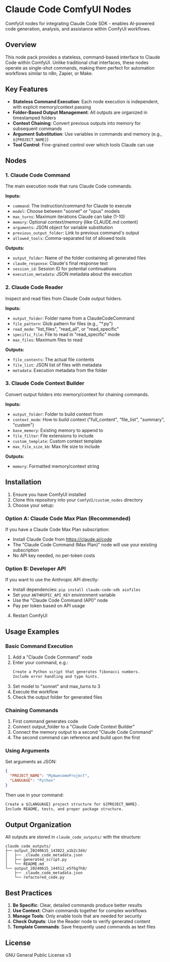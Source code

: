 # Claude Code ComfyUI Nodes

ComfyUI nodes for integrating Claude Code SDK - enables AI-powered code generation, analysis, and assistance within ComfyUI workflows.

## Overview

This node pack provides a stateless, command-based interface to Claude Code within ComfyUI. Unlike traditional chat interfaces, these nodes operate as single-shot commands, making them perfect for automation workflows similar to n8n, Zapier, or Make.

## Key Features

- **Stateless Command Execution**: Each node execution is independent, with explicit memory/context passing
- **Folder-Based Output Management**: All outputs are organized in timestamped folders
- **Context Chaining**: Convert previous outputs into memory for subsequent commands
- **Argument Substitution**: Use variables in commands and memory (e.g., `${PROJECT_NAME}`)
- **Tool Control**: Fine-grained control over which tools Claude can use

## Nodes

### 1. Claude Code Command

The main execution node that runs Claude Code commands.

**Inputs:**
- `command`: The instruction/command for Claude to execute
- `model`: Choose between "sonnet" or "opus" models
- `max_turns`: Maximum iterations Claude can take (1-10)
- `memory`: Optional context/memory (like CLAUDE.md content)
- `arguments`: JSON object for variable substitution
- `previous_output_folder`: Link to previous command's output
- `allowed_tools`: Comma-separated list of allowed tools

**Outputs:**
- `output_folder`: Name of the folder containing all generated files
- `claude_response`: Claude's final response text
- `session_id`: Session ID for potential continuations
- `execution_metadata`: JSON metadata about the execution

### 2. Claude Code Reader

Inspect and read files from Claude Code output folders.

**Inputs:**
- `output_folder`: Folder name from a ClaudeCodeCommand
- `file_pattern`: Glob pattern for files (e.g., "*.py")
- `read_mode`: "list_files", "read_all", or "read_specific"
- `specific_file`: File to read in "read_specific" mode
- `max_files`: Maximum files to read

**Outputs:**
- `file_contents`: The actual file contents
- `file_list`: JSON list of files with metadata
- `metadata`: Execution metadata from the folder

### 3. Claude Code Context Builder

Convert output folders into memory/context for chaining commands.

**Inputs:**
- `output_folder`: Folder to build context from
- `context_mode`: How to build context ("full_content", "file_list", "summary", "custom")
- `base_memory`: Existing memory to append to
- `file_filter`: File extensions to include
- `custom_template`: Custom context template
- `max_file_size_kb`: Max file size to include

**Outputs:**
- `memory`: Formatted memory/context string

## Installation

1. Ensure you have ComfyUI installed
2. Clone this repository into your `ComfyUI/custom_nodes` directory
3. Choose your setup:

### Option A: Claude Code Max Plan (Recommended)
If you have a Claude Code Max Plan subscription:
- Install Claude Code from https://claude.ai/code
- The "Claude Code Command (Max Plan)" node will use your existing subscription
- No API key needed, no per-token costs

### Option B: Developer API
If you want to use the Anthropic API directly:
- Install dependencies: `pip install claude-code-sdk aiofiles`
- Set your `ANTHROPIC_API_KEY` environment variable
- Use the "Claude Code Command (API)" node
- Pay per token based on API usage

4. Restart ComfyUI

## Usage Examples

### Basic Command Execution

1. Add a "Claude Code Command" node
2. Enter your command, e.g.:
   ```markdown
   Create a Python script that generates fibonacci numbers.
   Include error handling and type hints.
   ```
3. Set model to "sonnet" and max_turns to 3
4. Execute the workflow
5. Check the output folder for generated files

### Chaining Commands

1. First command generates code
2. Connect output_folder to a "Claude Code Context Builder"
3. Connect the memory output to a second "Claude Code Command"
4. The second command can reference and build upon the first

### Using Arguments

Set arguments as JSON:
```json
{
  "PROJECT_NAME": "MyAwesomeProject",
  "LANGUAGE": "Python"
}
```

Then use in your command:
```markdown
Create a ${LANGUAGE} project structure for ${PROJECT_NAME}.
Include README, tests, and proper package structure.
```

## Output Organization

All outputs are stored in `claude_code_outputs/` with the structure:
```
claude_code_outputs/
├── output_20240615_143022_a1b2c3d4/
│   ├── _claude_code_metadata.json
│   ├── generated_script.py
│   └── README.md
└── output_20240615_144512_e5f6g7h8/
    ├── _claude_code_metadata.json
    └── refactored_code.py
```

## Best Practices

1. **Be Specific**: Clear, detailed commands produce better results
2. **Use Context**: Chain commands together for complex workflows
3. **Manage Tools**: Only enable tools that are needed for security
4. **Check Outputs**: Use the Reader node to verify generated content
5. **Template Commands**: Save frequently used commands as text files

## License

GNU General Public License v3